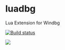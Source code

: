 # luadbg
Lua Extension for Windbg

[![Build status](https://ci.appveyor.com/api/projects/status/ph0hc250i7grvv53?svg=true)](https://ci.appveyor.com/project/0cch/luadbg)

![](https://0cch.com/uploads/2016/11/20161116113129.png)
